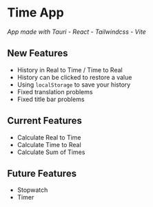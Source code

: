 # Time App

*App made with Tauri - React - Tailwindcss - Vite*

## New Features

- History in Real to Time / Time to Real
- History can be clicked to restore a value
- Using `localStorage` to save your history
- Fixed translation problems
- Fixed title bar problems

## Current Features

- Calculate Real to Time
- Calculate Time to Real
- Calculate Sum of Times

## Future Features

- Stopwatch
- Timer